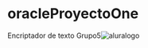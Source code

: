# oracleProyectoOne
Encriptador de texto
Grupo5![aluralogo](https://github.com/MariaBelenTusq/oracleProyectoOne/assets/113404887/e0479dc1-17f9-4842-932a-785c11114dc0)
